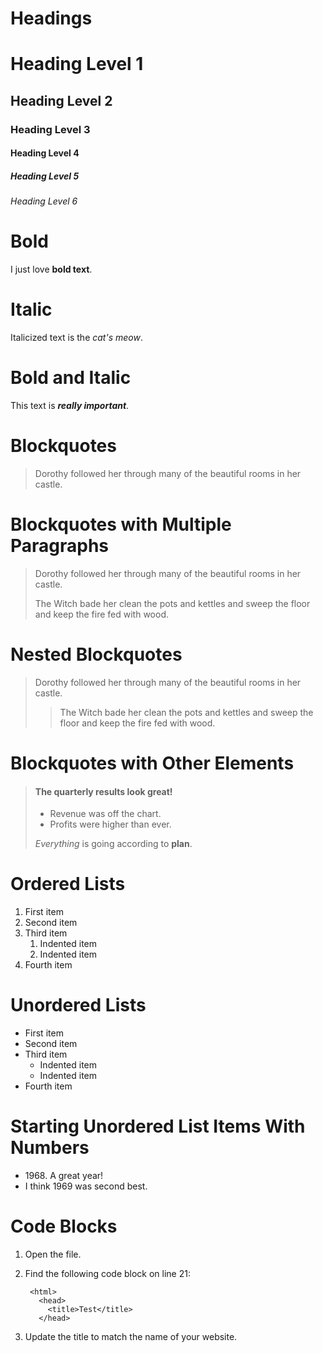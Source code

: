# Headings

# Heading Level 1

## Heading Level 2

### Heading Level 3

#### Heading Level 4

##### Heading Level 5

###### Heading Level 6

# Bold

I just love **bold text**.

# Italic

Italicized text is the *cat's meow*.

# Bold and Italic

This text is ***really important***.

# Blockquotes

> Dorothy followed her through many of the beautiful rooms in her castle.

# Blockquotes with Multiple Paragraphs

> Dorothy followed her through many of the beautiful rooms in her castle.
>
> The Witch bade her clean the pots and kettles and sweep the floor and keep the fire fed with wood.

# Nested Blockquotes

> Dorothy followed her through many of the beautiful rooms in her castle.
>
>> The Witch bade her clean the pots and kettles and sweep the floor and keep the fire fed with wood.

# Blockquotes with Other Elements

> #### The quarterly results look great!
>
> - Revenue was off the chart.
> - Profits were higher than ever.
>
>  *Everything* is going according to **plan**.

# Ordered Lists

1. First item
2. Second item
3. Third item
    1. Indented item
    2. Indented item
4. Fourth item

# Unordered Lists

- First item
- Second item
- Third item
    - Indented item
    - Indented item
- Fourth item

# Starting Unordered List Items With Numbers

- 1968\. A great year!
- I think 1969 was second best.

# Code Blocks

1. Open the file.
2. Find the following code block on line 21:

        <html>
          <head>
            <title>Test</title>
          </head>

3. Update the title to match the name of your website.